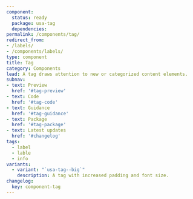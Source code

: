 ```yaml
---
component:
  status: ready
  package: usa-tag
  dependencies:
permalink: /components/tag/
redirect_from:
- /labels/
- /components/labels/
type: component
title: Tag
category: Components
lead: A tag draws attention to new or categorized content elements.
subnav:
- text: Preview
  href: '#tag-preview'
- text: Code
  href: '#tag-code'
- text: Guidance
  href: '#tag-guidance'
- text: Package
  href: '#tag-package'
- text: Latest updates
  href: '#changelog'
tags:
  - label
  - lable
  - info
variants:
  - variant: "`usa-tag--big`"
    description: A tag with increased padding and font size.
changelog:
  key: component-tag
---
```

